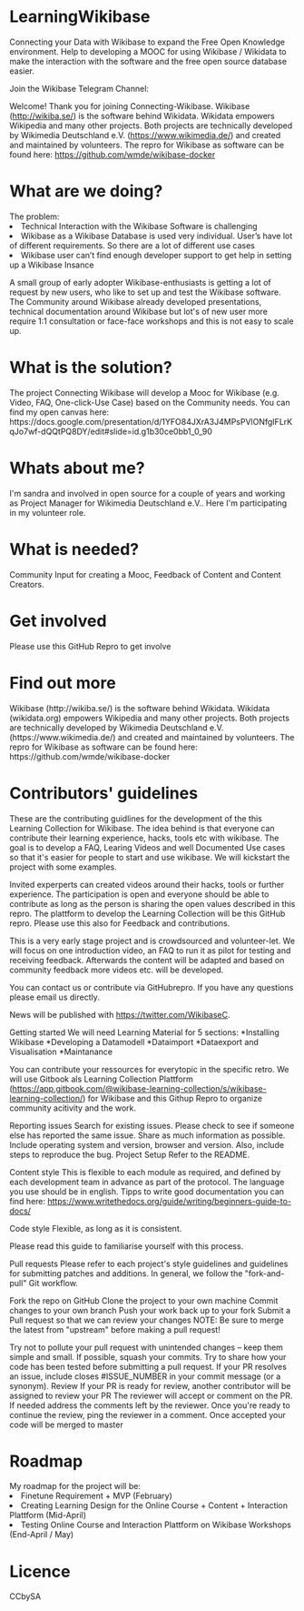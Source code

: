 # LearningWikibase

Connecting your Data with Wikibase to expand the Free Open Knowledge environment. 
Help to developing a MOOC for using Wikibase / Wikidata to make the interaction with the software and the free open source database easier.

Join the Wikibase Telegram Channel: 

Welcome!
Thank you for joining Connecting-Wikibase. Wikibase (http://wikiba.se/) is the software behind Wikidata. Wikidata empowers Wikipedia and many other projects.
Both projects are technically developed by Wikimedia Deutschland e.V. (https://www.wikimedia.de/) and created and maintained by volunteers. 
The repro for Wikibase as software can be found here: https://github.com/wmde/wikibase-docker

<h1> What are we doing? </h1>
The problem:
<li> Technical Interaction with the Wikibase Software is challenging </li>
<li>Wikibase as a Wikibase Database is used very individual. User’s have lot of different requirements. So there are a lot of different use cases </li>
<li> Wikibase user can’t find enough developer support to get help in setting up a Wikibase Insance </li>

A small group of early adopter Wikibase-enthusiasts is getting a lot of request by new users, who like to set up and test the Wikibase software. The Community around Wikibase already developed presentations, technical documentation around Wikibase but lot's of new user more require 1:1 consultation or face-face workshops and this is not easy to scale up.

<h1> What is the solution? </h1>
The project Connecting Wikibase will develop a Mooc for Wikibase (e.g. Video, FAQ, One-click-Use Case) based on the Community needs. You can find my open canvas here: https://docs.google.com/presentation/d/1YFO84JXrA3J4MPsPVlONfgIFLrKqJo7wf-dQQtPQ8DY/edit#slide=id.g1b30ce0bb1_0_90

<h1> Whats about me? </h1>
I'm sandra and involved in open source for a couple of years and working as Project Manager for Wikimedia Deutschland e.V.. Here I'm participating in my volunteer role.

<h1> What is needed? </h1>
Community Input for creating a Mooc, Feedback of Content and Content Creators.

<h1> Get involved </h1>
Please use this GitHub Repro to get involve

<h1> Find out more </h1>
Wikibase (http://wikiba.se/) is the software behind Wikidata. Wikidata (wikidata.org) empowers Wikipedia and many other projects.
Both projects are technically developed by Wikimedia Deutschland e.V. (https://www.wikimedia.de/) and created and maintained by volunteers. The repro for Wikibase as software can be found here: https://github.com/wmde/wikibase-docker

<h1> Contributors' guidelines </h1>
These are the contributing guidlines for the development of the this Learning Collection for Wikibase. The idea behind is that everyone can contribute their learning experience, hacks, tools etc with wikibase. The goal is to develop a FAQ, Learing Videos and well Documented Use cases so that it's easier for people to start and use wikibase. We will kickstart the project with some examples.

Invited experperts can created videos around their hacks, tools or further experience. The participation is open and everyone should be able to contribute as long as the person is sharing the open values described in this repro. The plattform to develop the Learning Collection will be this GitHub repro. Please use this also for Feedback and contributions.

This is a very early stage project and is crowdsourced and volunteer-let. We will focus on one introduction video, an FAQ to run it as pilot for testing and receiving feedback. Afterwards the content will be adapted and based on community feedback more videos etc. will be developed.

You can contact us or contribute via GitHubrepro.
If you have any questions please email us directly.

News will be published with https://twitter.com/WikibaseC. 

Getting started
We will need Learning Material for 5 sections:
*Installing Wikibase
*Developing a Datamodell
*Dataimport
*Dataexport and Visualisation 
*Maintanance

You can contribute your ressources for everytopic in the specific retro.
We will use Gitbook als Learning Collection Plattform (https://app.gitbook.com/@wikibase-learning-collection/s/wikibase-learning-collection/) for Wikibase and this Githup Repro to organize community acitivity and the work. 

Reporting issues
Search for existing issues. Please check to see if someone else has reported the same issue.
Share as much information as possible. Include operating system and version, browser and version. Also, include steps to reproduce the bug.
Project Setup
Refer to the README.

Content style
This is flexible to each module as required, and defined by each development team in advance as part of the protocol. The language you use should be in english. Tipps to write good documentation you can find here: https://www.writethedocs.org/guide/writing/beginners-guide-to-docs/ 

Code style
Flexible, as long as it is consistent. 

Please read this guide to familiarise yourself with this process.

Pull requests
Please refer to each project's style guidelines and guidelines for submitting patches and additions. In general, we follow the "fork-and-pull" Git workflow.

Fork the repo on GitHub 
Clone the project to your own machine
Commit changes to your own branch
Push your work back up to your fork
Submit a Pull request so that we can review your changes
NOTE: Be sure to merge the latest from "upstream" before making a pull request!

Try not to pollute your pull request with unintended changes – keep them simple and small. If possible, squash your commits.
Try to share how your code has been tested before submitting a pull request.
If your PR resolves an issue, include closes #ISSUE_NUMBER in your commit message (or a synonym).
Review
If your PR is ready for review, another contributor will be assigned to review your PR
The reviewer will accept or comment on the PR.
If needed address the comments left by the reviewer. Once you're ready to continue the review, ping the reviewer in a comment.
Once accepted your code will be merged to master

<h1> Roadmap </h1>
My roadmap for the project will be:
<li> Finetune Requirement + MVP (February) </li>
<li> Creating Learning Design for the Online Course + Content + Interaction Plattform (Mid-April) </li>
<li> Testing Online Course and Interaction Plattform on Wikibase Workshops (End-April / May) </li>

<h1> Licence </h1>
CCbySA
